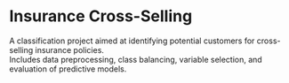 # Insurance Cross-Selling

A classification project aimed at identifying potential customers for cross-selling insurance policies.  
Includes data preprocessing, class balancing, variable selection, and evaluation of predictive models.

